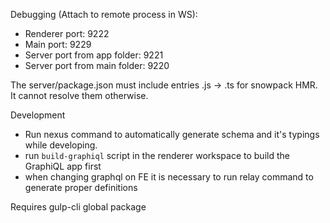Debugging (Attach to remote process in WS):
* Renderer port: 9222
* Main port: 9229
* Server port from app folder: 9221
* Server port from main folder: 9220

The server/package.json must include entries .js -> .ts for snowpack HMR. It cannot resolve them otherwise.

Development
* Run nexus command to automatically generate schema and it's typings while developing.
* run `build-graphiql` script in the renderer workspace to build the GraphiQL app first
* when changing graphql on FE it is necessary to run relay command to generate proper definitions

Requires gulp-cli global package